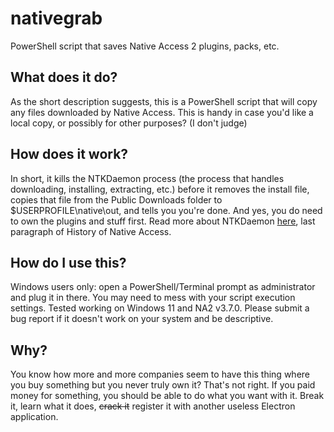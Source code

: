 # nativegrab
PowerShell script that saves Native Access 2 plugins, packs, etc.

## What does it do?
As the short description suggests, this is a PowerShell script that will copy any files downloaded by Native Access. This is handy in case you'd like a local copy, or possibly for other purposes? (I don't judge)

## How does it work?
In short, it kills the NTKDaemon process (the process that handles downloading, installing, extracting, etc.) before it removes the install file, copies that file from the Public Downloads folder to $USERPROFILE\native\out, and tells you you're done. And yes, you do need to own the plugins and stuff first. Read more about NTKDaemon [here](https://community.native-instruments.com/discussion/8806/dev-talks-why-we-transformed-native-access/p1), last paragraph of History of Native Access.

## How do I use this?
Windows users only: open a PowerShell/Terminal prompt as administrator and plug it in there. You may need to mess with your script execution settings. Tested working on Windows 11 and NA2 v3.7.0. Please submit a bug report if it doesn't work on your system and be descriptive.

## Why?
You know how more and more companies seem to have this thing where you buy something but you never truly own it? That's not right. If you paid money for something, you should be able to do what you want with it. Break it, learn what it does, ~~crack it~~ register it with another useless Electron application.
